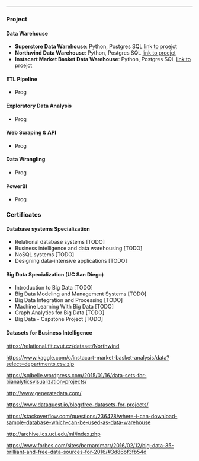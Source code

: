 ** **

### Project

#### Data Warehouse

* **Superstore Data Warehouse**: Python, Postgres SQL [link to proejct](https://github.com/alessiocozzi/Superstore-Data-Warehouse)
* **Northwind Data Warehouse**:  Python, Postgres SQL [link to proejct](https://github.com/alessiocozzi/Northwind-Data-Warehouse)
* **Instacart Market Basket Data Warehouse**: Python, Postgres SQL <a href="https://github.com/alessiocozzi/Instacart-Market-Basket-Data-Warehouse" target="_blank">link to proejct</a>

#### ETL Pipeline

* Prog

#### Exploratory Data Analysis

* Prog


#### Web Scraping & API

* Prog

#### Data Wrangling

* Prog

#### PowerBI

* Prog




### Certificates

#### Database systems Specialization
* Relational database systems [TODO]
* Business intelligence and data warehousing [TODO]
* NoSQL systems [TODO]
* Designing data-intensive applications [TODO]


#### Big Data Specialization (UC San Diego)
* Introduction to Big Data [TODO]
* Big Data Modeling and Management Systems [TODO]
* Big Data Integration and Processing [TODO]
* Machine Learning With Big Data [TODO]
* Graph Analytics for Big Data [TODO]
* Big Data - Capstone Project [TODO]



#### Datasets for Business Intelligence
https://relational.fit.cvut.cz/dataset/Northwind

https://www.kaggle.com/c/instacart-market-basket-analysis/data?select=departments.csv.zip

https://sqlbelle.wordpress.com/2015/01/16/data-sets-for-bianalyticsvisualization-projects/

http://www.generatedata.com/

https://www.dataquest.io/blog/free-datasets-for-projects/

https://stackoverflow.com/questions/236478/where-i-can-download-sample-database-which-can-be-used-as-data-warehouse

http://archive.ics.uci.edu/ml/index.php

https://www.forbes.com/sites/bernardmarr/2016/02/12/big-data-35-brilliant-and-free-data-sources-for-2016/#3d86bf3fb54d
